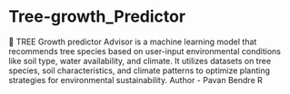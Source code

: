 # Tree-growth_Predictor
🌳 TREE Growth predictor Advisor is a machine learning model that recommends tree species based on user-input environmental conditions like soil type, water availability, and climate. It utilizes datasets on tree species, soil characteristics, and climate patterns to optimize planting strategies for environmental sustainability.
Author - Pavan Bendre R 
